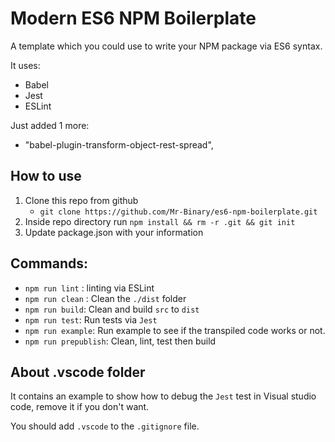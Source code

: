 # Modern ES6 NPM Boilerplate

A template which you could use to write your NPM package via ES6 syntax.

It uses:

- Babel
- Jest
- ESLint

Just added 1 more:

- "babel-plugin-transform-object-rest-spread",

## How to use

1. Clone this repo from github
   - `git clone https://github.com/Mr-Binary/es6-npm-boilerplate.git` 
1. Inside repo directory run `npm install && rm -r .git && git init`
1. Update package.json with your information

## Commands:

- `npm run lint` : linting via ESLint
- `npm run clean` : Clean the `./dist` folder
- `npm run build`: Clean and build `src` to `dist`
- `npm run test`: Run tests via `Jest`
- `npm run example`: Run example to see if the transpiled code works or not. 
- `npm run prepublish`: Clean, lint, test then build

## About .vscode folder

It contains an example to show how to debug the `Jest` test in Visual studio code, remove it if you don't want.

You should add `.vscode` to the `.gitignore` file.